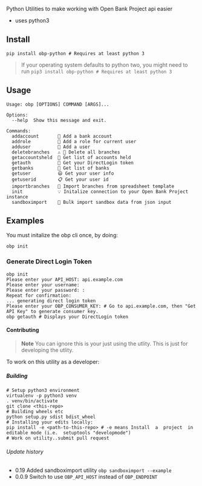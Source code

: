 Python Utilities to make working with Open Bank Project api easier

- uses python3

## Install

```
pip install obp-python # Requires at least python 3
```

> If your operating system defaults to python two, you might need to run 
  `pip3 install obp-python # Requires at least python 3` 

## Usage
```
Usage: obp [OPTIONS] COMMAND [ARGS]...

Options:
  --help  Show this message and exit.

Commands:
  addaccount       📁 Add a bank account
  addrole          🚧 Add a role for current user
  adduser          📝 Add a user
  deletebranches   ⚠️ 🏦 Delete all branches
  getaccountsheld  📁 Get list of accounts held
  getauth          🔑 Get your DirectLogin token
  getbanks         🏦 Get list of banks
  getuser          😃 Get your user info
  getuserid        📋 Get your user id
  importbranches   🚜 Import branches from spreadsheet template
  init             💡 Initalize connection to your Open Bank Project instance
  sandboximport    🚜 Bulk import sandbox data from json input
```

## Examples

You must initalize the obp cli once, by doing:
```
obp init
```

### Generate Direct Login Token
```
obp init 
Please enter your API_HOST: api.example.com
Please enter your username:
Please enter your password: : 
Repeat for confirmation: 
... generating direct login token
Please enter your OBP_CONSUMER_KEY: # Go to api.example.com, then "Get API Key" to generate consumer key.
obp getauth # Displays your DirectLogin token
```


#### Contributing

> **Note** You can ignore this is your just using the utlity. This is 
just for developing the utlity.

To work on this utility as a developer:
##### Building 

```
# Setup python3 environment
virtualenv -p python3 venv
. venv/bin/activate
git clone <this-repo>
# Building wheels etc
python setup.py sdist bdist_wheel
# Installing your edits locally:
pip install -e <path-to-this-repo> # -e means Install  a  project  in editable mode (i.e.  setuptools "developmode")
# Work on utility..submit pull request 

```
###### Update history

- 0.19 Added sandboximport utility `obp sandboximport --example`
- 0.0.9
Switch to use `OBP_API_HOST` instead of `OBP_ENDPOINT`
